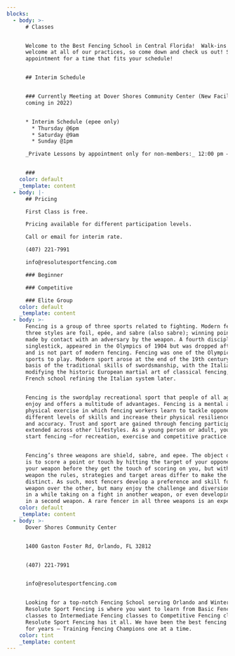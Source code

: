 ```yaml
---
blocks:
  - body: >-
      # Classes


      Welcome to the Best Fencing School in Central Florida!  Walk-ins are
      welcome at all of our practices, so come down and check us out! Set an
      appointment for a time that fits your schedule!


      ## Interim Schedule


      ### Currently Meeting at Dover Shores Community Center (New Facility
      coming in 2022)


      * Interim Schedule (epee only)
        * Thursday @6pm
        * Saturday @9am
        * Sunday @1pm

      _Private Lessons by appointment only for non-members:_ 12:00 pm – 9:00 pm


      ### 
    color: default
    _template: content
  - body: |-
      ## Pricing

      First Class is free.

      Pricing available for different participation levels.

      Call or email for interim rate.

      (407) 221-7991

      info@resolutesportfencing.com

      ### Beginner

      ### Competitive

      ### Elite Group
    color: default
    _template: content
  - body: >-
      Fencing is a group of three sports related to fighting. Modern fencing’s
      three styles are foil, epée, and sabre (also sabre); winning points are
      made by contact with an adversary by the weapon. A fourth discipline,
      singlestick, appeared in the Olympics of 1904 but was dropped afterwards
      and is not part of modern fencing. Fencing was one of the Olympics ‘ first
      sports to play. Modern sport arose at the end of the 19th century on the
      basis of the traditional skills of swordsmanship, with the Italian school
      modifying the historic European martial art of classical fencing, and the
      French school refining the Italian system later.


      Fencing is the swordplay recreational sport that people of all ages can
      enjoy and offers a multitude of advantages. Fencing is a mental and
      physical exercise in which fencing workers learn to tackle opponents of
      different levels of skills and increase their physical resilience, agility
      and accuracy. Trust and sport are gained through fencing participation and
      extended across other lifestyles. As a young person or adult, you can
      start fencing –for recreation, exercise and competitive practice.


      Fencing’s three weapons are shield, sabre, and epee. The object of fencing
      is to score a point or touch by hitting the target of your opponent with
      your weapon before they get the touch of scoring on you, but with each
      weapon the rules, strategies and target areas differ to make the games
      distinct. As such, most fencers develop a preference and skill for one
      weapon over the other, but many enjoy the challenge and diversion of once
      in a while taking on a fight in another weapon, or even developing skills
      in a second weapon. A rare fencer in all three weapons is an expert!
    color: default
    _template: content
  - body: >-
      Dover Shores Community Center 


      1400 Gaston Foster Rd, Orlando, FL 32812


      (407) 221-7991


      info@resolutesportfencing.com


      Looking for a top-notch Fencing School serving Orlando and Winter Park?
      Resolute Sport Fencing is where you want to learn from Basic Fencing
      classes to Intermediate Fencing classes to Competitive Fencing classes –
      Resolute Sport Fencing has it all. We have been the best fencing coaches
      for years – Training Fencing Champions one at a time.
    color: tint
    _template: content
---
```


